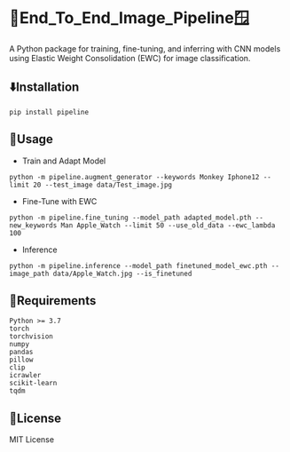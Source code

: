 # 🤖End_To_End_Image_Pipeline🪟

A Python package for training, fine-tuning, and inferring with CNN models using Elastic Weight Consolidation (EWC) for image classification.

## ⬇️Installation

```
pip install pipeline
```

## 📒Usage

* Train and Adapt Model

```
python -m pipeline.augment_generator --keywords Monkey Iphone12 --limit 20 --test_image data/Test_image.jpg
```

* Fine-Tune with EWC

```
python -m pipeline.fine_tuning --model_path adapted_model.pth --new_keywords Man Apple_Watch --limit 50 --use_old_data --ewc_lambda 100
```

* Inference

```
python -m pipeline.inference --model_path finetuned_model_ewc.pth --image_path data/Apple_Watch.jpg --is_finetuned
```

## 🔽Requirements

```
Python >= 3.7
torch
torchvision
numpy
pandas
pillow
clip
icrawler
scikit-learn
tqdm
```

## 📝License
MIT License
